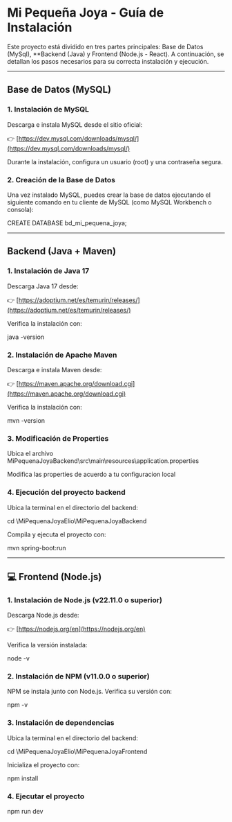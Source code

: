 # Mi Pequeña Joya - Guía de Instalación

Este proyecto está dividido en tres partes principales: Base de Datos (MySql), **Backend (Java) y Frontend (Node.js - React). A continuación, se detallan los pasos necesarios para su correcta instalación y ejecución.

---

## Base de Datos (MySQL)

### 1. Instalación de MySQL

Descarga e instala MySQL desde el sitio oficial:

👉 [https://dev.mysql.com/downloads/mysql/](https://dev.mysql.com/downloads/mysql/)

Durante la instalación, configura un usuario (root) y una contraseña segura.

### 2. Creación de la Base de Datos

Una vez instalado MySQL, puedes crear la base de datos ejecutando el siguiente comando en tu cliente de MySQL (como MySQL Workbench o consola):


CREATE DATABASE bd_mi_pequena_joya;


---

## Backend (Java + Maven)

### 1. Instalación de Java 17

Descarga Java 17 desde:

👉 [https://adoptium.net/es/temurin/releases/](https://adoptium.net/es/temurin/releases/)

Verifica la instalación con:


java -version


### 2. Instalación de Apache Maven

Descarga e instala Maven desde:

👉 [https://maven.apache.org/download.cgi](https://maven.apache.org/download.cgi)

Verifica la instalación con:


mvn -version

### 3. Modificación de Properties

Ubica el archivo MiPequenaJoyaBackend\src\main\resources\application.properties

Modifica las properties de acuerdo a tu configuracion local

### 4. Ejecución del proyecto backend

Ubica la terminal en el directorio del backend:


cd \MiPequenaJoyaElio\MiPequenaJoyaBackend


Compila y ejecuta el proyecto con:


mvn spring-boot:run


---

## 💻 Frontend (Node.js)

### 1. Instalación de Node.js (v22.11.0 o superior)

Descarga Node.js desde:

👉 [https://nodejs.org/en](https://nodejs.org/en)

Verifica la versión instalada:


node -v


### 2. Instalación de NPM (v11.0.0 o superior)

NPM se instala junto con Node.js. Verifica su versión con:


npm -v


### 3. Instalación de dependencias

Ubica la terminal en el directorio del backend:


cd \MiPequenaJoyaElio\MiPequenaJoyaFrontend


Inicializa el proyecto con:


npm install


### 4. Ejecutar el proyecto


npm run dev